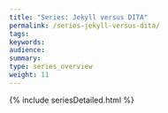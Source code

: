 ```yaml
---
title: "Series: Jekyll versus DITA"
permalink: /series-jekyll-versus-dita/
tags:
keywords:
audience:
summary:
type: series_overview
weight: 11
---
```


{% include seriesDetailed.html %}